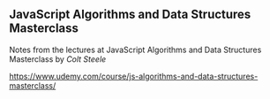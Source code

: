 ## JavaScript Algorithms and Data Structures Masterclass

Notes from the lectures at JavaScript Algorithms and Data Structures Masterclass 
 by *Colt Steele*
 
https://www.udemy.com/course/js-algorithms-and-data-structures-masterclass/

